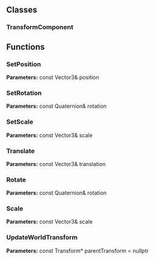 
## Classes

### TransformComponent




## Functions

### SetPosition



**Parameters:** const Vector3& position

### SetRotation



**Parameters:** const Quaternion& rotation

### SetScale



**Parameters:** const Vector3& scale

### Translate



**Parameters:** const Vector3& translation

### Rotate



**Parameters:** const Quaternion& rotation

### Scale



**Parameters:** const Vector3& scale

### UpdateWorldTransform



**Parameters:** const Transform* parentTransform = nullptr
